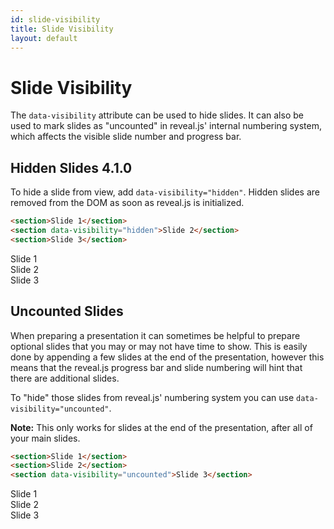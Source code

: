 ```yaml
---
id: slide-visibility
title: Slide Visibility
layout: default
---
```


# Slide Visibility

The `data-visibility` attribute can be used to hide slides. It can also be used to mark slides as "uncounted" in reveal.js' internal numbering system, which affects the visible slide number and progress bar.

## Hidden Slides <span class="r-version-badge new">4.1.0</span>

To hide a slide from view, add `data-visibility="hidden"`. Hidden slides are removed from the DOM as soon as reveal.js is initialized.

```html
<section>Slide 1</section>
<section data-visibility="hidden">Slide 2</section>
<section>Slide 3</section>
```

<div class="reveal reveal-example" data-config='{"slideNumber": "c/t"}'>
  <div class="slides">
    <section>Slide 1</section>
    <section data-visibility="hidden">Slide 2</section>
    <section>Slide 3</section>
  </div>
</div>

## Uncounted Slides

When preparing a presentation it can sometimes be helpful to prepare optional slides that you may or may not have time to show. This is easily done by appending a few slides at the end of the presentation, however this means that the reveal.js progress bar and slide numbering will hint that there are additional slides.

To "hide" those slides from reveal.js' numbering system you can use `data-visibility="uncounted"`.

**Note:** This only works for slides at the end of the presentation, after all of your main slides.

```html
<section>Slide 1</section>
<section>Slide 2</section>
<section data-visibility="uncounted">Slide 3</section>
```

<div class="reveal reveal-example" data-config='{"slideNumber": "c/t", "progress": true}'>
  <div class="slides">
    <section>Slide 1</section>
    <section>Slide 2</section>
    <section data-visibility="uncounted">Slide 3</section>
  </div>
</div>
